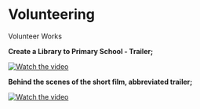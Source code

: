 # Volunteering
Volunteer Works

<p><b>Create a Library to Primary School - Trailer;</b></p>

[![Watch the video](https://i.imgur.com/b8aE5LH.png)](https://youtu.be/x419AqVDo_I)

<p><b>Behind the scenes of the short film, abbreviated trailer;</b></p>

[![Watch the video](https://i.imgur.com/EinFi5p.png)](https://youtu.be/cphNx2w8MSw)
